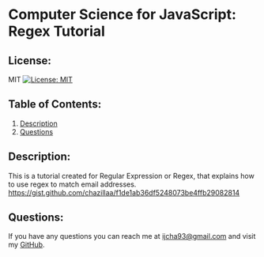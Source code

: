 # Computer Science for JavaScript: Regex Tutorial
  ## License:
  MIT [![License: MIT](https://img.shields.io/badge/License-MIT-yellow.svg)](https://opensource.org/licenses/MIT)  
  ## Table of Contents:
  1. [Description](#description)
  2. [Questions](#questions)  
  ## Description:
  This is a tutorial created for Regular Expression or Regex, that explains how to use regex to match email addresses.
  https://gist.github.com/chazillaa/f1de1ab36df5248073be4ffb29082814
  &nbsp;  
   ## Questions:
  If you have any questions you can reach me at ijcha93@gmail.com and visit my [GitHub](https://www.github.com/chazillaa).
  
